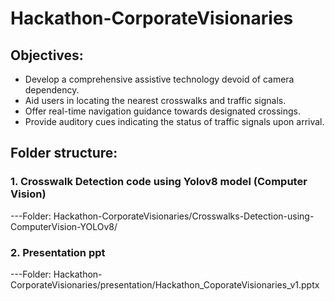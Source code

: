 # Hackathon-CorporateVisionaries

## Objectives:
- Develop a comprehensive assistive technology devoid of camera dependency.
- Aid users in locating the nearest crosswalks and traffic signals.
- Offer real-time navigation guidance towards designated crossings.
- Provide auditory cues indicating the status of traffic signals upon arrival.



## Folder structure:

### 1. Crosswalk Detection code using Yolov8 model (Computer Vision)
---Folder: Hackathon-CorporateVisionaries/Crosswalks-Detection-using-ComputerVision-YOLOv8/

### 2. Presentation ppt
---Folder: Hackathon-CorporateVisionaries/presentation/Hackathon_CoporateVisionaries_v1.pptx
